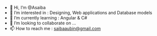 - 👋 Hi, I’m @Asaiba
- 👀 I’m interested in : Designing, Web applications and Database models
- 🌱 I’m currently learning : Angular & C#
- 💞️ I’m looking to collaborate on ...
- 📫 How to reach me : saibaaubin@gmail.com
<!---
Asaiba/Asaiba is a ✨ special ✨ repository because its `README.md` (this file) appears on your GitHub profile.
You can click the Preview link to take a look at your changes.
--->
